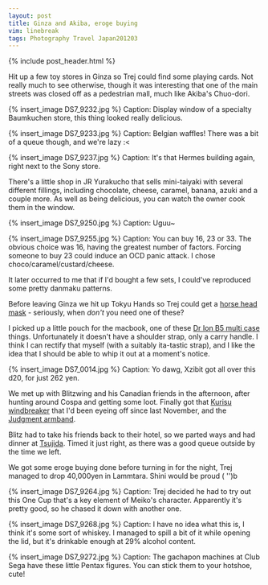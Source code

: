 ```yaml
---
layout: post
title: Ginza and Akiba, eroge buying
vim: linebreak
tags: Photography Travel Japan201203
---
```


{% include post_header.html %}

Hit up a few toy stores in Ginza so Trej could find some playing cards. Not really much to see otherwise, though it was interesting that one of the main streets was closed off as a pedestrian mall, much like Akiba's Chuo-dori.

{% insert_image DS7_9232.jpg %}
Caption: Display window of a specialty Baumkuchen store, this thing looked really delicious.

{% insert_image DS7_9233.jpg %}
Caption: Belgian waffles! There was a bit of a queue though, and we're lazy :<

{% insert_image DS7_9237.jpg %}
Caption: It's that Hermes building again, right next to the Sony store.

There's a little shop in JR Yurakucho that sells mini-taiyaki with several different fillings, including chocolate, cheese, caramel, banana, azuki and a couple more. As well as being delicious, you can watch the owner cook them in the window.

{% insert_image DS7_9250.jpg %}
Caption: Uguu~

{% insert_image DS7_9255.jpg %}
Caption: You can buy 16, 23 or 33. The obvious choice was 16, having the greatest number of factors. Forcing someone to buy 23 could induce an OCD panic attack. I chose choco/caramel/custard/cheese.

It later occurred to me that if I'd bought a few sets, I could've reproduced some pretty danmaku patterns.

Before leaving Ginza we hit up Tokyu Hands so Trej could get a [horse head mask](http://knowyourmeme.com/memes/horse-head-mask) - seriously, when *don't* you need one of these?

I picked up a little pouch for the macbook, one of these [Dr Ion B5 multi case](http://www.rakuten.co.jp/bungukimuraya/1811600/1764930/) things. Unfortunately it doesn't have a shoulder strap, only a carry handle. I think I can rectify that myself (with a suitably ita-tastic strap), and I like the idea that I should be able to whip it out at a moment's notice.

{% insert_image DS7_0014.jpg %}
Caption: Yo dawg, Xzibit got all over this d20, for just 262 yen.

We met up with Blitzwing and his Canadian friends in the afternoon, after hunting around Cospa and getting some loot. Finally got that [Kurisu windbreaker](http://www.cospa.com/detail/id/00000042299) that I'd been eyeing off since last November, and the [Judgment armband](http://nijigencospa.com/detail/id/00000030914).

Blitz had to take his friends back to their hotel, so we parted ways and had dinner at [Tsujida](http://www.ramenadventures.com/2010/02/tsujida-in-awajicho.html). Timed it just right, as there was a good queue outside by the time we left.

We got some eroge buying done before turning in for the night, Trej managed to drop 40,000yen in Lammtara. Shini would be proud ( '')b


{% insert_image DS7_9264.jpg %}
Caption: Trej decided he had to try out this One Cup that's a key element of Meiko's character. Apparently it's pretty good, so he chased it down with another one.

{% insert_image DS7_9268.jpg %}
Caption: I have no idea what this is, I think it's some sort of whiskey. I managed to spill a bit of it while opening the lid, but it's drinkable enough at 29% alcohol content.

{% insert_image DS7_9272.jpg %}
Caption: The gachapon machines at Club Sega have these little Pentax figures. You can stick them to your hotshoe, cute!

